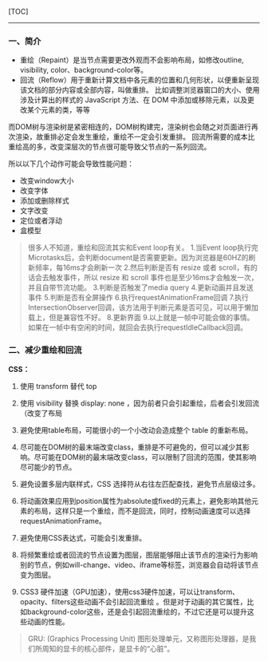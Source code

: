 [TOC]
***

### 一、简介
* 重绘（Repaint）是当节点需要更改外观而不会影响布局，如修改outline, visibility, color、background-color等。
* 回流（Reflow）用于重新计算文档中各元素的位置和几何形状，以便重新呈现该文档的部分内容或全部内容，叫做重排。
比如调整浏览器窗口的大小、使用涉及计算出的样式的 JavaScript 方法、在 DOM 中添加或移除元素，以及更改某个元素的类，等等

而DOM树与渲染树是紧密相连的，DOM树构建完，渲染树也会随之对页面进行再次渲染，故重排必定会发生重绘，重绘不一定会引发重排。
回流所需要的成本比重绘高的多，改变深层次的节点很可能导致父节点的一系列回流。

所以以下几个动作可能会导致性能问题：
* 改变window大小
* 改变字体
* 添加或删除样式
* 文字改变
* 定位或者浮动
* 盒模型

> 很多人不知道，重绘和回流其实和Event loop有关。
1.当Event loop执行完Microtasks后，会判断document是否需要更新。因为浏览器是60HZ的刷新频率，每16ms才会刷新一次
2.然后判断是否有 resize 或者 scroll，有的话会去触发事件，所以 resize 和 scroll 事件也是至少16ms才会触发一次，并且自带节流功能。
3.判断是否触发了media query
4.更新动画并且发送事件
5.判断是否有全屏操作
6.执行requestAnimationFrame回调
7.执行IntersectionObserver回调，该方法用于判断元素是否可见，可以用于懒加载上，但是兼容性不好。
8.更新界面
9.以上就是一帧中可能会做的事情。如果在一帧中有空闲的时间，就回会去执行requestIdleCallback回调。


### 二、减少重绘和回流

**CSS：**
1. 使用 transform 替代 top

2. 使用 visibility 替换 display: none ，因为前者只会引起重绘，后者会引发回流（改变了布局

3. 避免使用table布局，可能很小的一个小改动会造成整个 table 的重新布局。

4. 尽可能在DOM树的最末端改变class，重排是不可避免的，但可以减少其影响。尽可能在DOM树的最末端改变class，可以限制了回流的范围，使其影响尽可能少的节点。

5. 避免设置多层内联样式，CSS 选择符从右往左匹配查找，避免节点层级过多。

6. 将动画效果应用到position属性为absolute或fixed的元素上，避免影响其他元素的布局，这样只是一个重绘，而不是回流，同时，控制动画速度可以选择 requestAnimationFrame。

7. 避免使用CSS表达式，可能会引发重排。

8. 将频繁重绘或者回流的节点设置为图层，图层能够阻止该节点的渲染行为影响别的节点，例如will-change、video、iframe等标签，浏览器会自动将该节点变为图层。

9. CSS3 硬件加速（GPU加速），使用css3硬件加速，可以让transform、opacity、filters这些动画不会引起回流重绘 。但是对于动画的其它属性，比如background-color这些，还是会引起回流重绘的，不过它还是可以提升这些动画的性能。

> GRU: (Graphics Processing Unit) 图形处理单元，又称图形处理器，是我们所周知的显卡的核心部件，是显卡的“心脏”。
